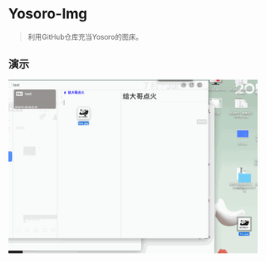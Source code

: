 # Yosoro-Img

> 利用GitHub仓库充当Yosoro的图床。

## 演示

![2018-07-26.18.39.43-test.gif](https://raw.githubusercontent.com/IceEnd/Yosoro-Img/img/2018/2018-07-26.18.39.43-test.gif)

